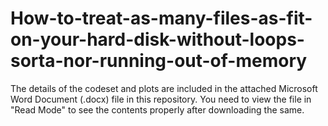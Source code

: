 # How-to-treat-as-many-files-as-fit-on-your-hard-disk-without-loops-sorta-nor-running-out-of-memory

The details of the codeset and plots are included in the attached Microsoft Word Document (.docx) file in this repository. 
You need to view the file in "Read Mode" to see the contents properly after downloading the same.
